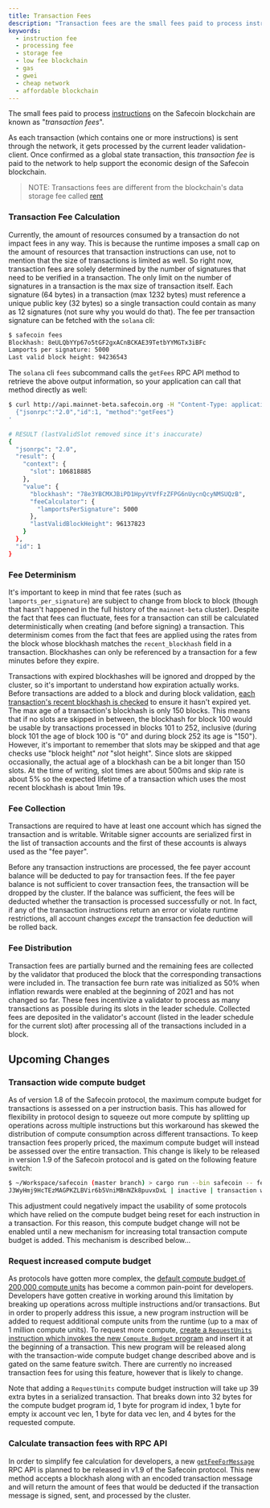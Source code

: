 ```yaml
---
title: Transaction Fees
description: "Transaction fees are the small fees paid to process instructions on the network. These fees are based on computation and an optional prioritization fee."
keywords:
  - instruction fee
  - processing fee
  - storage fee
  - low fee blockchain
  - gas
  - gwei
  - cheap network
  - affordable blockchain
---
```


The small fees paid to process [instructions](./../../terminology.md#instruction) on the Safecoin blockchain are known as "_transaction fees_".

As each transaction (which contains one or more instructions) is sent through the network, it gets processed by the current leader validation-client. Once confirmed as a global state transaction, this _transaction fee_ is paid to the network to help support the economic design of the Safecoin blockchain.

> NOTE: Transactions fees are different from the blockchain's data storage fee called [rent](./rent.md)

### Transaction Fee Calculation

Currently, the amount of resources consumed by a transaction do not impact fees in any way. This is because the runtime imposes a small cap on the amount of resources that transaction instructions can use, not to mention that the size of transactions is limited as well. So right now, transaction fees are solely determined by the number of signatures that need to be verified in a transaction. The only limit on the number of signatures in a transaction is the max size of transaction itself. Each signature (64 bytes) in a transaction (max 1232 bytes) must reference a unique public key (32 bytes) so a single transaction could contain as many as 12 signatures (not sure why you would do that). The fee per transaction signature can be fetched with the `solana` cli:

```bash
$ safecoin fees
Blockhash: 8eULQbYYp67o5tGF2gxACnBCKAE39TetbYYMGTx3iBFc
Lamports per signature: 5000
Last valid block height: 94236543
```

The `solana` cli `fees` subcommand calls the `getFees` RPC API method to retrieve the above output information, so your application can call that method directly as well:

```bash
$ curl http://api.mainnet-beta.safecoin.org -H "Content-Type: application/json" -d '
  {"jsonrpc":"2.0","id":1, "method":"getFees"}
'

# RESULT (lastValidSlot removed since it's inaccurate)
{
  "jsonrpc": "2.0",
  "result": {
    "context": {
      "slot": 106818885
    },
    "value": {
      "blockhash": "78e3YBCMXJBiPD1HpyVtVfFzZFPG6nUycnQcyNMSUQzB",
      "feeCalculator": {
        "lamportsPerSignature": 5000
      },
      "lastValidBlockHeight": 96137823
    }
  },
  "id": 1
}
```

### Fee Determinism

It's important to keep in mind that fee rates (such as `lamports_per_signature`) are subject to change from block to block (though that hasn't happened in the full history of the `mainnet-beta` cluster). Despite the fact that fees can fluctuate, fees for a transaction can still be calculated deterministically when creating (and before signing) a transaction. This determinism comes from the fact that fees are applied using the rates from the block whose blockhash matches the `recent_blockhash` field in a transaction. Blockhashes can only be referenced by a transaction for a few minutes before they expire.

Transactions with expired blockhashes will be ignored and dropped by the cluster, so it's important to understand how expiration actually works. Before transactions are added to a block and during block validation, [each transaction's recent blockhash is checked](https://github.com/fair-exchange/safecoin/blob/647aa926673e3df4443d8b3d9e3f759e8ca2c44b/runtime/src/bank.rs#L3482) to ensure it hasn't expired yet. The max age of a transaction's blockhash is only 150 blocks. This means that if no slots are skipped in between, the blockhash for block 100 would be usable by transactions processed in blocks 101 to 252, inclusive (during block 101 the age of block 100 is "0" and during block 252 its age is "150"). However, it's important to remember that slots may be skipped and that age checks use "block height" _not_ "slot height". Since slots are skipped occasionally, the actual age of a blockhash can be a bit longer than 150 slots. At the time of writing, slot times are about 500ms and skip rate is about 5% so the expected lifetime of a transaction which uses the most recent blockhash is about 1min 19s.

### Fee Collection

Transactions are required to have at least one account which has signed the transaction and is writable. Writable signer accounts are serialized first in the list of transaction accounts and the first of these accounts is always used as the "fee payer".

Before any transaction instructions are processed, the fee payer account balance will be deducted to pay for transaction fees. If the fee payer balance is not sufficient to cover transaction fees, the transaction will be dropped by the cluster. If the balance was sufficient, the fees will be deducted whether the transaction is processed successfully or not. In fact, if any of the transaction instructions return an error or violate runtime restrictions, all account changes _except_ the transaction fee deduction will be rolled back.

### Fee Distribution

Transaction fees are partially burned and the remaining fees are collected by the validator that produced the block that the corresponding transactions were included in. The transaction fee burn rate was initialized as 50% when inflation rewards were enabled at the beginning of 2021 and has not changed so far. These fees incentivize a validator to process as many transactions as possible during its slots in the leader schedule. Collected fees are deposited in the validator's account (listed in the leader schedule for the current slot) after processing all of the transactions included in a block.

## Upcoming Changes

### Transaction wide compute budget

As of version 1.8 of the Safecoin protocol, the maximum compute budget for transactions is assessed on a per instruction basis. This has allowed for flexibility in protocol design to squeeze out more compute by splitting up operations across multiple instructions but this workaround has skewed the distribution of compute consumption across different transactions. To keep transaction fees properly priced, the maximum compute budget will instead be assessed over the entire transaction. This change is likely to be released in version 1.9 of the Safecoin protocol and is gated on the following feature switch:

```bash
$ ~/Workspace/safecoin (master branch) > cargo run --bin safecoin -- feature status J3WyHmj9HcTEzMAGPKZLBVir6b5VniMBnNZk8puvxDxL --url mainnet-beta
J3WyHmj9HcTEzMAGPKZLBVir6b5VniMBnNZk8puvxDxL | inactive | transaction wide compute cap
```

This adjustment could negatively impact the usability of some protocols which have relied on the compute budget being reset for each instruction in a transaction. For this reason, this compute budget change will not be enabled until a new mechanism for increasing total transaction compute budget is added. This mechanism is described below...

### Request increased compute budget

As protocols have gotten more complex, the [default compute budget of 200,000 compute units](https://github.com/fair-exchange/safecoin/blob/647aa926673e3df4443d8b3d9e3f759e8ca2c44b/sdk/src/compute_budget.rs#L105) has become a common pain-point for developers. Developers have gotten creative in working around this limitation by breaking up operations across multiple instructions and/or transactions. But in order to properly address this issue, a new program instruction will be added to request additional compute units from the runtime (up to a max of 1 million compute units). To request more compute, [create a `RequestUnits` instruction which invokes the new `Compute Budget` program](https://github.com/fair-exchange/safecoin/blob/647aa926673e3df4443d8b3d9e3f759e8ca2c44b/sdk/src/compute_budget.rs#L44) and insert it at the beginning of a transaction. This new program will be released along with the transaction-wide compute budget change described above and is gated on the same feature switch. There are currently no increased transaction fees for using this feature, however that is likely to change.

Note that adding a `RequestUnits` compute budget instruction will take up 39 extra bytes in a serialized transaction. That breaks down into 32 bytes for the compute budget program id, 1 byte for program id index, 1 byte for empty ix account vec len, 1 byte for data vec len, and 4 bytes for the requested compute.

### Calculate transaction fees with RPC API

In order to simplify fee calculation for developers, a new [`getFeeForMessage`](/api/http#getfeeformessage) RPC API is planned to be released in v1.9 of the Safecoin protocol. This new method accepts a blockhash along with an encoded transaction message and will return the amount of fees that would be deducted if the transaction message is signed, sent, and processed by the cluster.
